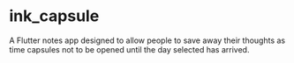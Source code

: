 # ink_capsule

A Flutter notes app designed to allow people to save away their thoughts as time capsules not to be opened until the day selected has arrived.